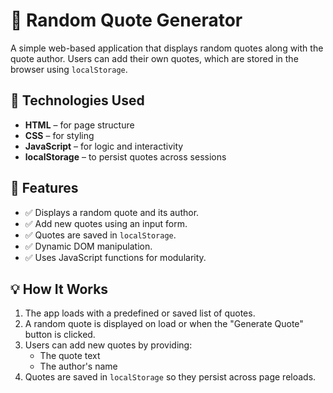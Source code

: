 # 📝 Random Quote Generator

A simple web-based application that displays random quotes along with the quote author. Users can add their own quotes, which are stored in the browser using `localStorage`.

## 🔧 Technologies Used

- **HTML** – for page structure
- **CSS** – for styling
- **JavaScript** – for logic and interactivity
- **localStorage** – to persist quotes across sessions

## 📌 Features

- ✅ Displays a random quote and its author.
- ✅ Add new quotes using an input form.
- ✅ Quotes are saved in `localStorage`.
- ✅ Dynamic DOM manipulation.
- ✅ Uses JavaScript functions for modularity.

## 💡 How It Works

1. The app loads with a predefined or saved list of quotes.
2. A random quote is displayed on load or when the "Generate Quote" button is clicked.
3. Users can add new quotes by providing:
   - The quote text
   - The author's name
4. Quotes are saved in `localStorage` so they persist across page reloads.



